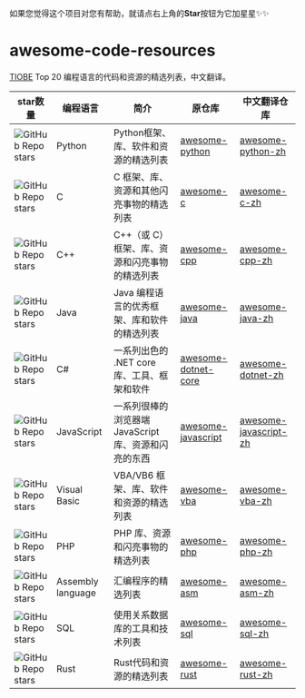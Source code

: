 如果您觉得这个项目对您有帮助，就请点右上角的**Star**按钮为它加星星✨✨

# awesome-code-resources
[TIOBE](https://www.tiobe.com/tiobe-index/) Top 20 编程语言的代码和资源的精选列表，中文翻译。

| star数量 | 编程语言 | 简介 | 原仓库 | 中文翻译仓库 |
| --- | --- | --- | --- | --- |
| ![GitHub Repo stars](https://img.shields.io/github/stars/vinta/awesome-python) | Python | Python框架、库、软件和资源的精选列表 | [awesome-python](https://github.com/vinta/awesome-python) | [awesome-python-zh](https://github.com/awesome-code-resources/awesome-python-zh) |
| ![GitHub Repo stars](https://img.shields.io/github/stars/oz123/awesome-c) | C | C 框架、库、资源和其他闪亮事物的精选列表 | [awesome-c](https://github.com/oz123/awesome-c) | [awesome-c-zh](https://github.com/awesome-code-resources/awesome-c-zh) |
| ![GitHub Repo stars](https://img.shields.io/github/stars/fffaraz/awesome-cpp) | C++ | C++（或 C）框架、库、资源和闪亮事物的精选列表 | [awesome-cpp](https://github.com/fffaraz/awesome-cpp) | [awesome-cpp-zh](https://github.com/awesome-code-resources/awesome-cpp-zh) |
| ![GitHub Repo stars](https://img.shields.io/github/stars/akullpp/awesome-java) | Java | Java 编程语言的优秀框架、库和软件的精选列表 | [awesome-java](https://github.com/akullpp/awesome-java) | [awesome-java-zh](https://github.com/awesome-code-resources/awesome-java-zh) |
| ![GitHub Repo stars](https://img.shields.io/github/stars/thangchung/awesome-dotnet-core) | C# | 一系列出色的 .NET core库、工具、框架和软件 | [awesome-dotnet-core](https://github.com/thangchung/awesome-dotnet-core) | [awesome-dotnet-zh](https://github.com/awesome-code-resources/awesome-dotnet-zh) |
| ![GitHub Repo stars](https://img.shields.io/github/stars/sorrycc/awesome-javascript) | JavaScript | 一系列很棒的浏览器端 JavaScript 库、资源和闪亮的东西 | [awesome-javascript](https://github.com/sorrycc/awesome-javascript) | [awesome-javascript-zh](https://github.com/awesome-code-resources/awesome-javascript-zh) |
| ![GitHub Repo stars](https://img.shields.io/github/stars/sancarn/awesome-vba) | Visual Basic | VBA/VB6 框架、库、软件和资源的精选列表 | [awesome-vba](https://github.com/sancarn/awesome-vba) | [awesome-vba-zh](https://github.com/awesome-code-resources/awesome-vba-zh) |
| ![GitHub Repo stars](https://img.shields.io/github/stars/ziadoz/awesome-php) | PHP | PHP 库、资源和闪亮事物的精选列表 | [awesome-php](https://github.com/ziadoz/awesome-php) | [awesome-php-zh](https://github.com/awesome-code-resources/awesome-php-zh) |
| ![GitHub Repo stars](https://img.shields.io/github/stars/Maijin/awesome-asm) | Assembly language | 汇编程序的精选列表 | [awesome-asm](https://github.com/Maijin/awesome-asm) | [awesome-asm-zh](https://github.com/awesome-code-resources/awesome-asm-zh) |
| ![GitHub Repo stars](https://img.shields.io/github/stars/danhuss/awesome-sql) | SQL | 使用关系数据库的工具和技术列表 | [awesome-sql](https://github.com/danhuss/awesome-sql) | [awesome-sql-zh](https://github.com/awesome-code-resources/awesome-sql-zh) |
| ![GitHub Repo stars](https://img.shields.io/github/stars/rust-unofficial/awesome-rust) | Rust | Rust代码和资源的精选列表 | [awesome-rust](https://github.com/rust-unofficial/awesome-rust) | [awesome-rust-zh](https://github.com/awesome-code-resources/awesome-rust-zh) |
